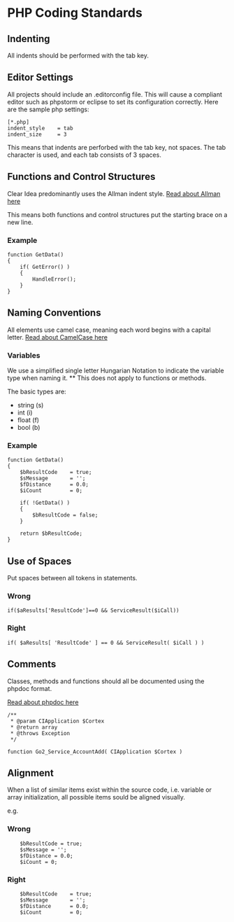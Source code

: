 
# PHP Coding Standards

## Indenting

All indents should be performed with the tab key.

## Editor Settings

All projects should include an .editorconfig file. This will cause a compliant editor
such as phpstorm or eclipse to set its configuration correctly.
Here are the sample php settings:

    [*.php]
    indent_style    = tab
    indent_size     = 3

This means that indents are perforbed with the tab key, not spaces. The tab character is used, 
and each tab consists of 3 spaces.

## Functions and Control Structures

Clear Idea predominantly uses the Allman indent style.
[Read about Allman here](https://en.wikipedia.org/wiki/Indent_style#Allman_style)

This means both functions and control structures put the starting brace on a new line.

### Example

    function GetData()
    {
        if( GetError() )
        {
            HandleError();
        }
    }


## Naming Conventions

All elements use camel case, meaning each word begins with a capital letter.
[Read about CamelCase here](https://en.wikipedia.org/wiki/CamelCase)

### Variables
We use a simplified single letter Hungarian Notation to indicate the variable type
when naming it.
** This does not apply to functions or methods.
  
The basic types are:
* string (s)
* int (i)
* float (f)
* bool (b)

### Example

    function GetData()
    {
        $bResultCode    = true;
        $sMessage       = '';
        $fDistance      = 0.0;
        $iCount         = 0;
        
        if( !GetData() )
        {
            $bResultCode = false;
        }
        
        return $bResultCode;
    }

## Use of Spaces

Put spaces between all tokens in statements.

### Wrong

    if($aResults['ResultCode']==0 && ServiceResult($iCall))

### Right

    if( $aResults[ 'ResultCode' ] == 0 && ServiceResult( $iCall ) )

## Comments

Classes, methods and functions should all be documented using the phpdoc format.

[Read about phpdoc here](http://www.phpdoc.org/docs/latest/index.html)

    /**
     * @param CIApplication $Cortex
     * @return array
     * @throws Exception
     */
    
    function Go2_Service_AccountAdd( CIApplication $Cortex )

## Alignment

When a list of similar items exist within the source code, i.e. variable or array initialization,
all possible items sould be aligned visually.

e.g.

### Wrong

        $bResultCode = true;
        $sMessage = '';
        $fDistance = 0.0;
        $iCount = 0;

### Right

        $bResultCode    = true;
        $sMessage       = '';
        $fDistance      = 0.0;
        $iCount         = 0;

